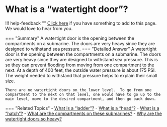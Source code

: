 # What is a “watertight door”?

!!! help-feedback ""
    [Click here](https://replace.md) if you have something to add to this page. We would love to hear from you.

=== "Summary"
    A watertight door is the opening between the compartments on a submarine. The doors are very heavy since they are designed to withstand sea pressure.
=== "Detailed Answer"
    A watertight door is the opening between the compartments on a submarine.  The doors are very heavy since they are designed to withstand sea pressure.  This is so they can prevent flooding from moving from one compartment to the next.  At a depth of 400 feet, the outside water pressure is about 175 PSI.  The weight needed to withstand that pressure helps to explain their small size.
    
    There are no watertight doors on the lower level.  To go from one compartment to the next on that level, one would have to go up to the main level, move to the desired compartment, and then go back down.
=== "Related Topics"
    - [What is a “ladder”?](./what-is-a-ladder.md)
    - [What is a “head”?](./what-is-a-head.md)
    - [What is a “hatch”?](./what-is-a-hatch.md)
    - [What are the compartments on these submarines?](./what-are-the-compartments-on-these-submarines.md)
    - [Why are the watertight doors so heavy?](./why-are-the-watertight-doors-so-heavy.md)